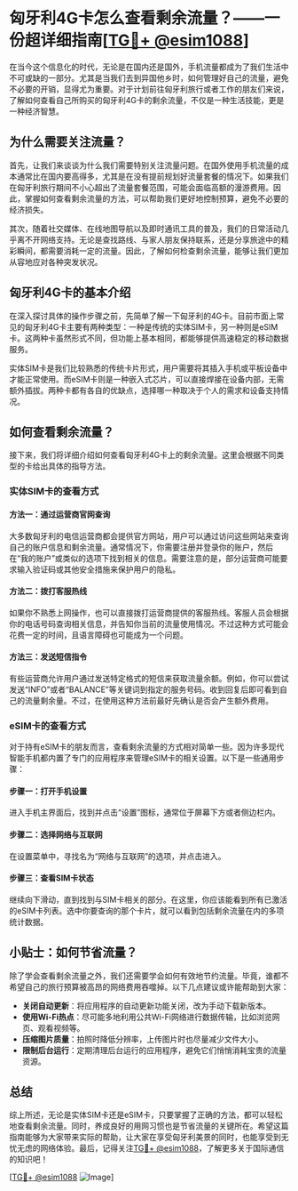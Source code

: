 # 匈牙利4G卡怎么查看剩余流量？——一份超详细指南[[TG💪+ @esim1088](https://t.me/s/esim1088)]

在当今这个信息化的时代，无论是在国内还是国外，手机流量都成为了我们生活中不可或缺的一部分。尤其是当我们去到异国他乡时，如何管理好自己的流量，避免不必要的开销，显得尤为重要。对于计划前往匈牙利旅行或者工作的朋友们来说，了解如何查看自己所购买的匈牙利4G卡的剩余流量，不仅是一种生活技能，更是一种经济智慧。

## 为什么需要关注流量？

首先，让我们来谈谈为什么我们需要特别关注流量问题。在国外使用手机流量的成本通常比在国内要高得多，尤其是在没有提前规划好流量套餐的情况下。如果我们在匈牙利旅行期间不小心超出了流量套餐范围，可能会面临高额的漫游费用。因此，掌握如何查看剩余流量的方法，可以帮助我们更好地控制预算，避免不必要的经济损失。

其次，随着社交媒体、在线地图导航以及即时通讯工具的普及，我们的日常活动几乎离不开网络支持。无论是查找路线、与家人朋友保持联系，还是分享旅途中的精彩瞬间，都需要消耗一定的流量。因此，了解如何检查剩余流量，能够让我们更加从容地应对各种突发状况。

## 匈牙利4G卡的基本介绍

在深入探讨具体的操作步骤之前，先简单了解一下匈牙利的4G卡。目前市面上常见的匈牙利4G卡主要有两种类型：一种是传统的实体SIM卡，另一种则是eSIM卡。这两种卡虽然形式不同，但功能上基本相同，都能够提供高速稳定的移动数据服务。

实体SIM卡是我们比较熟悉的传统卡片形式，用户需要将其插入手机或平板设备中才能正常使用。而eSIM卡则是一种嵌入式芯片，可以直接焊接在设备内部，无需额外插拔。两种卡都有各自的优缺点，选择哪一种取决于个人的需求和设备支持情况。

## 如何查看剩余流量？

接下来，我们将详细介绍如何查看匈牙利4G卡上的剩余流量。这里会根据不同类型的卡给出具体的指导方法。

### 实体SIM卡的查看方式

#### 方法一：通过运营商官网查询
大多数匈牙利的电信运营商都会提供官方网站，用户可以通过访问这些网站来查询自己的账户信息和剩余流量。通常情况下，你需要注册并登录你的账户，然后在“我的账户”或类似的选项下找到相关的信息。需要注意的是，部分运营商可能要求输入验证码或其他安全措施来保护用户的隐私。

#### 方法二：拨打客服热线
如果你不熟悉上网操作，也可以直接拨打运营商提供的客服热线。客服人员会根据你的电话号码查询相关信息，并告知你当前的流量使用情况。不过这种方式可能会花费一定的时间，且语言障碍也可能成为一个问题。

#### 方法三：发送短信指令
有些运营商允许用户通过发送特定格式的短信来获取流量余额。例如，你可以尝试发送“INFO”或者“BALANCE”等关键词到指定的服务号码。收到回复后即可看到自己的流量剩余量。不过，在使用这种方法前最好先确认是否会产生额外费用。

### eSIM卡的查看方式

对于持有eSIM卡的朋友而言，查看剩余流量的方式相对简单一些。因为许多现代智能手机都内置了专门的应用程序来管理eSIM卡的相关设置。以下是一些通用步骤：

#### 步骤一：打开手机设置
进入手机主界面后，找到并点击“设置”图标，通常位于屏幕下方或者侧边栏内。

#### 步骤二：选择网络与互联网
在设置菜单中，寻找名为“网络与互联网”的选项，并点击进入。

#### 步骤三：查看SIM卡状态
继续向下滑动，直到找到与SIM卡相关的部分。在这里，你应该能看到所有已激活的eSIM卡列表。选中你要查询的那个卡片，就可以看到包括剩余流量在内的多项统计数据。

## 小贴士：如何节省流量？

除了学会查看剩余流量之外，我们还需要学会如何有效地节约流量。毕竟，谁都不希望自己的旅行预算被高昂的网络费用吞噬掉。以下几点建议或许能帮助到大家：

- **关闭自动更新**：将应用程序的自动更新功能关闭，改为手动下载新版本。
- **使用Wi-Fi热点**：尽可能多地利用公共Wi-Fi网络进行数据传输，比如浏览网页、观看视频等。
- **压缩图片质量**：拍照时降低分辨率，上传图片时也尽量减少文件大小。
- **限制后台运行**：定期清理后台运行的应用程序，避免它们悄悄消耗宝贵的流量资源。

## 总结

综上所述，无论是实体SIM卡还是eSIM卡，只要掌握了正确的方法，都可以轻松地查看剩余流量。同时，养成良好的用网习惯也是节省流量的关键所在。希望这篇指南能够为大家带来实际的帮助，让大家在享受匈牙利美景的同时，也能享受到无忧无虑的网络体验。最后，记得关注[TG💪+ @esim1088](https://t.me/s/esim1088)，了解更多关于国际通信的知识吧！

[[TG💪+ @esim1088](https://t.me/s/esim1088) ![Image](https://i.postimg.cc/4NQfJmqS/Snipaste-2025-05-13-00-14-12.png)]